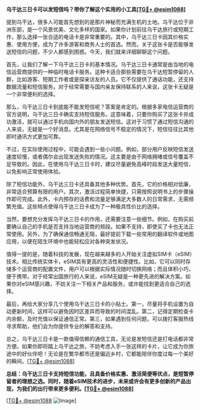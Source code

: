 **乌干达三日卡可以发短信吗？带你了解这个实用的小工具[[TG💪+ @esim1088](https://t.me/s/esim1088)]**

提到乌干达，很多人可能首先想到的是那片神秘而充满生机的土地。乌干达位于非洲东部，是一个风景优美、文化多样的国家。如果你计划前往乌干达旅行或短期工作，那么选择一张合适的电话卡是非常重要的。其中，乌干达三日卡因其价格实惠、使用方便，成为了许多游客和商务人士的首选。然而，关于这张卡是否能够发送短信的问题，不少人都感到困惑。今天，我们就来详细聊聊这个问题。

首先，让我们了解一下乌干达三日卡的基本情况。乌干达三日卡通常是由当地的电信运营商提供的一种临时电话卡服务。这种卡适合那些需要在乌干达短暂停留的人群，比如游客、短期工作者或是探亲访友的人员。它不仅提供了通话功能，还支持数据流量和短信服务。对于经常需要与国内亲友保持联系的人来说，这张卡无疑是一个非常便利的选择。

那么，乌干达三日卡到底能不能发短信呢？答案是肯定的。根据多家电信运营商的官方说明，乌干达三日卡确实支持短信服务。这意味着，只要你购买了这张卡并成功激活，就可以通过手机向国内外的朋友发送短信。这对于习惯了通过短信沟通的人来说，无疑是一个好消息。尤其是在网络信号不稳定的情况下，短信往往比其他即时通讯方式更加可靠。

不过，在实际使用过程中，可能会遇到一些小问题。例如，部分用户反映短信发送速度较慢，或者偶尔会出现发送失败的情况。这主要是由于网络拥堵或信号覆盖不足导致的。因此，在使用乌干达三日卡时，建议尽量避免高峰时段发送大量短信，以免影响正常使用体验。

除了短信功能外，乌干达三日卡还具备其他多种优势。首先，它的价格相对低廉，非常适合预算有限的用户。其次，激活过程简单快捷，只需按照说明书上的步骤操作即可完成。此外，卡内预存的话费和流量足够满足大多数人的日常需求，无需频繁充值。这些特点使得乌干达三日卡成为了一种极具性价比的选择。

当然，要想充分发挥乌干达三日卡的作用，还需要注意一些细节。例如，在购买前要确认自己的手机是否支持当地运营商的频段。如果不支持，即使买了卡也无法正常使用。另外，为了确保通信畅通无阻，最好提前下载一些常用的翻译软件或地图应用，以便在陌生环境中也能轻松应对各种突发状况。

值得一提的是，随着科技的发展，现在越来越多的人开始关注虚拟SIM卡（eSIM）技术。相比传统实体卡，eSIM具有更高的灵活性和便捷性。比如，它可以同时存储多个运营商的配置文件，用户可以根据实际情况随时切换网络；而且体积小巧，便于携带。对于经常出国旅行的人来说，eSIM无疑是一种更先进的解决方案。如果你对eSIM感兴趣，不妨关注一下相关产品和服务，或许能找到更适合自己的选择。

最后，再给大家分享几个使用乌干达三日卡的小贴士。第一，尽量将手机设置为自动更新时间，这样可以避免因时区差异而导致的时间混乱。第二，记得定期检查卡内余额，及时充值以保证通信正常。第三，如果遇到任何问题，可以拨打客服热线寻求帮助，他们会为你提供专业的解答和支持。

总之，乌干达三日卡是一款值得信赖的通信工具，无论是发短信还是打电话都非常方便。如果你即将踏上乌干达之旅，不妨考虑入手一张这样的卡片，让它成为你旅途中的好伙伴吧！无论是在繁华都市还是偏远乡村，它都能陪伴你度过每一个美好的瞬间。[[TG💪+ @esim1088](https://t.me/s/esim1088)]

**总结：乌干达三日卡支持短信功能，且具备价格实惠、激活简便等优点，是短暂停留者的理想之选。同时，随着eSIM技术的进步，未来或许会有更多创新的产品出现，为我们的出行带来更多便利。[[TG💪+ @esim1088](https://t.me/s/esim1088)]**

[[TG💪+ @esim1088](https://t.me/s/esim1088) ![Image](https://i.postimg.cc/4NQfJmqS/Snipaste-2025-05-13-00-14-12.png)]